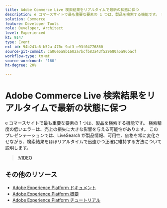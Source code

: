 ```yaml
---
title: Adobe Commerce Live 検索結果をリアルタイムで最新の状態に保つ
description: e コマースサイトで最も重要な要素の 1 つは、製品を検索する機能です。 検索精度の低いエラーは、売上の損失に大きな影響を与える可能性があります。 このプレゼンテーションでは、LiveSearch が製品情報、可用性、価格を常に変化させながら、検索結果をほぼリアルタイムで迅速かつ正確に維持する方法について説明します。
solution: Commerce
feature: Developer Tools
role: Developer, Architect
level: Experienced
kt: 9147
type: Event
exl-id: 94b241a6-b52a-470c-9af3-e93f04776860
source-git-commit: ca06e5a8b1602a7bcfb83a43f529680a5a96bacf
workflow-type: tm+mt
source-wordcount: '160'
ht-degree: 20%

---
```


# Adobe Commerce Live 検索結果をリアルタイムで最新の状態に保つ

e コマースサイトで最も重要な要素の 1 つは、製品を検索する機能です。 検索精度の低いエラーは、売上の損失に大きな影響を与える可能性があります。 このプレゼンテーションでは、LiveSearch が製品情報、可用性、価格を常に変化させながら、検索結果をほぼリアルタイムで迅速かつ正確に維持する方法について説明します。

>[!VIDEO](https://video.tv.adobe.com/v/337580/?quality=12&learn=on&hidetitle=true)

## その他のリソース

- [Adobe Experience Platform ドキュメント](https://experienceleague.adobe.com/docs/experience-platform.html?lang=ja)
- [Adobe Experience Platform 概要](https://experienceleague.adobe.com/docs/experience-platform/landing/home.html?lang=ja)
- [Adobe Experience Platform チュートリアル](https://experienceleague.adobe.com/docs/platform-learn/tutorials/overview.html?lang=ja)

